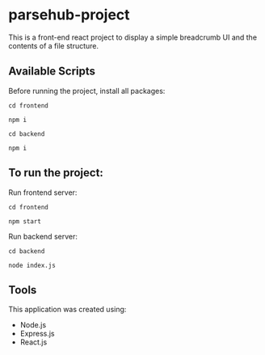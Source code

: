 # parsehub-project


This is a front-end react project to display a simple breadcrumb UI and the contents of a file structure.


## Available Scripts

Before running the project, install all packages:

`cd frontend`

`npm i`

`cd backend`

`npm i`


## To run the project:


Run frontend server:

`cd frontend`

`npm start`


Run backend server:

`cd backend`

`node index.js`


## Tools

This application was created using:
- Node.js
- Express.js
- React.js
